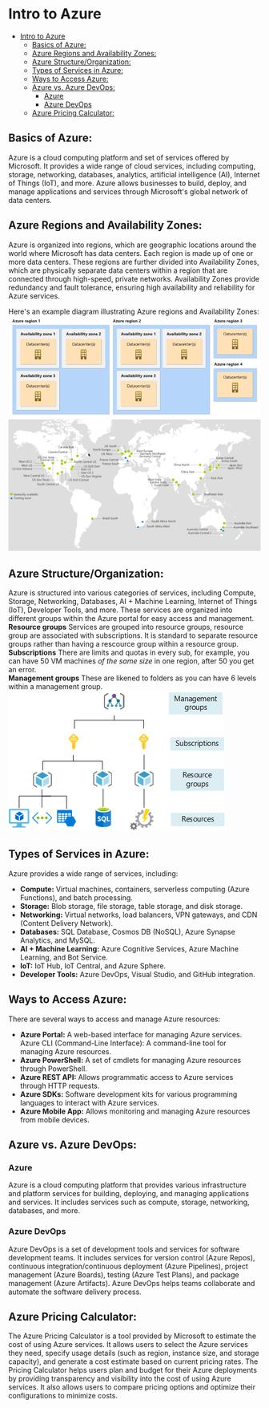 # Intro to Azure
- [Intro to Azure](#intro-to-azure)
  - [Basics of Azure:](#basics-of-azure)
  - [Azure Regions and Availability Zones:](#azure-regions-and-availability-zones)
  - [Azure Structure/Organization:](#azure-structureorganization)
  - [Types of Services in Azure:](#types-of-services-in-azure)
  - [Ways to Access Azure:](#ways-to-access-azure)
  - [Azure vs. Azure DevOps:](#azure-vs-azure-devops)
    - [Azure](#azure)
    - [Azure DevOps](#azure-devops)
  - [Azure Pricing Calculator:](#azure-pricing-calculator)

## Basics of Azure:
Azure is a cloud computing platform and set of services offered by Microsoft. It provides a wide range of cloud services, including computing, storage, networking, databases, analytics, artificial intelligence (AI), Internet of Things (IoT), and more. Azure allows businesses to build, deploy, and manage applications and services through Microsoft's global network of data centers.

## Azure Regions and Availability Zones:
Azure is organized into regions, which are geographic locations around the world where Microsoft has data centers. Each region is made up of one or more data centers. These regions are further divided into Availability Zones, which are physically separate data centers within a region that are connected through high-speed, private networks. Availability Zones provide redundancy and fault tolerance, ensuring high availability and reliability for Azure services.

Here's an example diagram illustrating Azure regions and Availability Zones:
![alt text](images/image.png)
![alt text](images/image2.png)

## Azure Structure/Organization:
Azure is structured into various categories of services, including Compute, Storage, Networking, Databases, AI + Machine Learning, Internet of Things (IoT), Developer Tools, and more. These services are organized into different groups within the Azure portal for easy access and management. <br>
**Resource groups** Services are grouped into resource groups, resource group are associated with subscriptions. It is standard to separate resource groups rather than having a rescource group within a resource group.<br>
**Subscriptions**
There are limits and quotas in every sub, for example, you can have 50 VM machines *of the same size* in one region, after 50 you get an error.<br>
**Management groups** These are likened to folders as you can have 6 levels within a management group.<br>
![alt text](images/image3.png)

## Types of Services in Azure:
Azure provides a wide range of services, including:

- **Compute:** Virtual machines, containers, serverless computing (Azure Functions), and batch processing.
- **Storage:** Blob storage, file storage, table storage, and disk storage.
- **Networking:** Virtual networks, load balancers, VPN gateways, and CDN (Content Delivery Network).
- **Databases:** SQL Database, Cosmos DB (NoSQL), Azure Synapse Analytics, and MySQL.
- **AI + Machine Learning:** Azure Cognitive Services, Azure Machine Learning, and Bot Service.
- **IoT:** IoT Hub, IoT Central, and Azure Sphere.
- **Developer Tools:** Azure DevOps, Visual Studio, and GitHub integration.
## Ways to Access Azure:
There are several ways to access and manage Azure resources:

- **Azure Portal:** A web-based interface for managing Azure services.
Azure CLI (Command-Line Interface): A command-line tool for managing Azure resources.
- **Azure PowerShell:** A set of cmdlets for managing Azure resources through PowerShell.
- **Azure REST API:** Allows programmatic access to Azure services through HTTP requests.
- **Azure SDKs:** Software development kits for various programming languages to interact with Azure services.
- **Azure Mobile App:** Allows monitoring and managing Azure resources from mobile devices.

## Azure vs. Azure DevOps:
### Azure 
Azure is a cloud computing platform that provides various infrastructure and platform services for building, deploying, and managing applications and services. It includes services such as compute, storage, networking, databases, and more.
### Azure DevOps 
Azure DevOps is a set of development tools and services for software development teams. It includes services for version control (Azure Repos), continuous integration/continuous deployment (Azure Pipelines), project management (Azure Boards), testing (Azure Test Plans), and package management (Azure Artifacts). Azure DevOps helps teams collaborate and automate the software delivery process.

## Azure Pricing Calculator:
The Azure Pricing Calculator is a tool provided by Microsoft to estimate the cost of using Azure services. It allows users to select the Azure services they need, specify usage details (such as region, instance size, and storage capacity), and generate a cost estimate based on current pricing rates. The Pricing Calculator helps users plan and budget for their Azure deployments by providing transparency and visibility into the cost of using Azure services. It also allows users to compare pricing options and optimize their configurations to minimize costs.